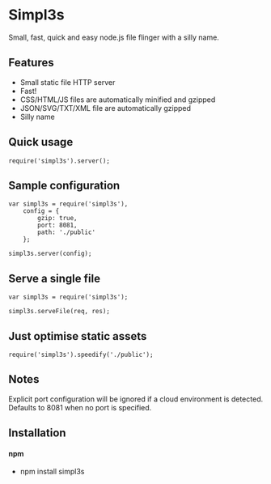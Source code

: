 # Simpl3s

Small, fast, quick and easy node.js file flinger with a silly name.

## Features
* Small static file HTTP server
* Fast!
* CSS/HTML/JS files are automatically minified and gzipped
* JSON/SVG/TXT/XML file are automatically gzipped
* Silly name

## Quick usage
    require('simpl3s').server();


## Sample configuration
    var simpl3s = require('simpl3s'),
        config = {
            gzip: true,
            port: 8081,
            path: './public'
        };

    simpl3s.server(config);


## Serve a single file
    var simpl3s = require('simpl3s');

    simpl3s.serveFile(req, res);


## Just optimise static assets

    require('simpl3s').speedify('./public');


## Notes
Explicit port configuration will be ignored if a cloud environment is detected. Defaults to 8081 when no port is specified.

## Installation

#### npm
* npm install simpl3s